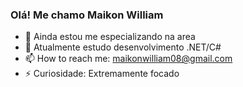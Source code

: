 ### Olá! Me chamo Maikon William

- 🔭 Ainda estou me especializando na area
- 🌱 Atualmente  estudo desenvolvimento .NET/C#
- 📫 How to reach me: maikonwilliam08@gmail.com
- ⚡ Curiosidade: Extremamente focado



